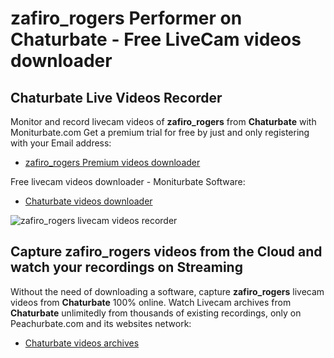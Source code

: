 # zafiro_rogers Performer on Chaturbate - Free LiveCam videos downloader

## Chaturbate Live Videos Recorder

Monitor and record livecam videos of **zafiro_rogers** from **Chaturbate** with Moniturbate.com
Get a premium trial for free by just and only registering with your Email address:
* [zafiro_rogers Premium videos downloader](https://moniturbate.com/request-demo-licence-key.html)

Free livecam videos downloader - Moniturbate Software:
* [Chaturbate videos downloader](https://moniturbate.com/moniturbate-download-software.html)

![zafiro_rogers livecam videos recorder](https://peachurnet.com/templates/moniturbate-software.png)


## Capture zafiro_rogers videos from the Cloud and watch your recordings on Streaming

Without the need of downloading a software, capture **zafiro_rogers** livecam videos from **Chaturbate** 100% online.
Watch Livecam archives from **Chaturbate** unlimitedly from thousands of existing recordings, only on Peachurbate.com and its websites network:
* [Chaturbate videos archives](https://peachurnet.com/)